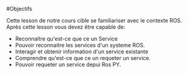 #Objectifs 

Cette lesson de notre cours cible se familiariser avec le contexte ROS. 
Après cette lesson vous devez être capable de:
	
	
- Reconnaitre qu'est-ce que ce un Service
- Pouvoir reconnaitre les services d'un systeme ROS. 
- Interagir et obtenir information d'un service existante
- Comprendre qu'est-ce que ce un requeter un service. 
- Pouvoir requeter un service depui Ros PY.
